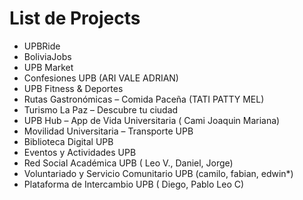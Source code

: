 # List de Projects
- UPBRide 
- BoliviaJobs
- UPB Market
- Confesiones UPB (ARI VALE ADRIAN)
- UPB Fitness & Deportes
- Rutas Gastronómicas – Comida Paceña (TATI PATTY MEL)
- Turismo La Paz – Descubre tu ciudad
- UPB Hub – App de Vida Universitaria ( Cami Joaquin Mariana)
- Movilidad Universitaria – Transporte UPB
- Biblioteca Digital UPB
- Eventos y Actividades UPB
- Red Social Académica UPB ( Leo V., Daniel, Jorge)
- Voluntariado y Servicio Comunitario UPB (camilo, fabian, edwin*)
- Plataforma de Intercambio UPB ( Diego, Pablo Leo C)
  